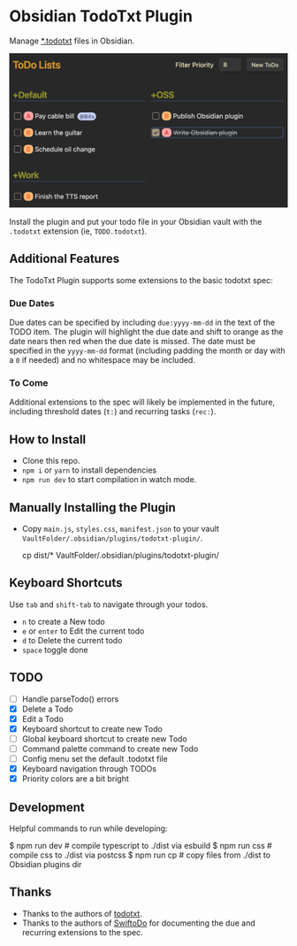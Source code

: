 # Obsidian TodoTxt Plugin

Manage [\*.todotxt](https://github.com/todotxt/todo.txt) files in Obsidian.

![Sample TodoTxt file in Obsidian](docs/screenshot.png)

Install the plugin and put your todo file in your Obsidian vault with the
`.todotxt` extension (ie, `TODO.todotxt`).


## Additional Features

The TodoTxt Plugin supports some extensions to the basic todotxt spec:

### Due Dates

Due dates can be specified by including `due:yyyy-mm-dd` in the text of the
TODO item. The plugin will highlight the due date and shift to orange as the
date nears then red when the due date is missed. The date must be specified in
the `yyyy-mm-dd` format (including padding the month or day with a `0` if
needed) and no whitespace may be included.

### To Come

Additional extensions to the spec will likely be implemented in the future,
including threshold dates (`t:`) and recurring tasks (`rec:`).

## How to Install

- Clone this repo.
- `npm i` or `yarn` to install dependencies
- `npm run dev` to start compilation in watch mode.

## Manually Installing the Plugin

- Copy `main.js`, `styles.css`, `manifest.json` to your vault
  `VaultFolder/.obsidian/plugins/todotxt-plugin/`.

    cp dist/* VaultFolder/.obsidian/plugins/todotxt-plugin/

## Keyboard Shortcuts

Use `tab` and `shift-tab` to navigate through your todos.

- `n` to create a New todo
- `e` or `enter` to Edit the current todo
- `d` to Delete the current todo
- `space` toggle done

## TODO

- [ ] Handle parseTodo() errors
- [x] Delete a Todo
- [x] Edit a Todo
- [x] Keyboard shortcut to create new Todo
- [ ] Global keyboard shortcut to create new Todo
- [ ] Command palette command to create new Todo
- [ ] Config menu set the default .todotxt file
- [x] Keyboard navigation through TODOs
- [x] Priority colors are a bit bright

## Development

Helpful commands to run while developing:

  $ npm run dev # compile typescript to ./dist via esbuild
  $ npm run css # compile css to ./dist via postcss
  $ npm run cp # copy files from ./dist to Obsidian plugins dir

## Thanks

* Thanks to the authors of [todotxt](https://github.com/todotxt).
* Thanks to the authors of [SwiftoDo](https://swiftodoapp.com/) for documenting
  the due and recurring extensions to the spec.

